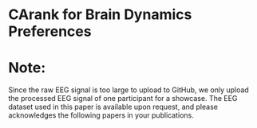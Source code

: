 # CArank for Brain Dynamics Preferences


# Note: 
Since the raw EEG signal is too large to upload to GitHub, we only upload the processed EEG signal of one participant for a showcase. The EEG dataset used in this paper is available upon request, and please acknowledges the following papers in your publications.

